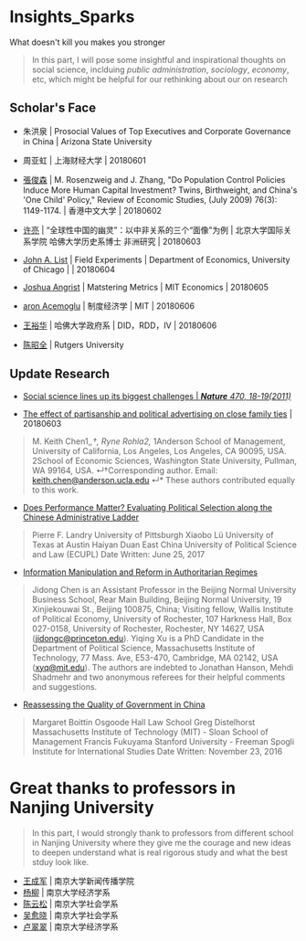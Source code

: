 # Insights_Sparks
 What doesn't kill you makes you stronger

>In this part, I will pose some insightful and inspirational thoughts on social science, inclduing *public administration*, 
*sociology*, *economy*, etc, which might be helpful for our rethinking about our on research

## Scholar's Face
* 朱洪泉 | Prosocial Values of Top Executives and Corporate Governance in China | Arizona State University

* 周亚虹 | 上海财经大学 | 20180601

* [張俊森](http://www.econ.cuhk.edu.hk/econ/en-gb/people/faculty?view=faculty&id=jszhang) | M. Rosenzweig and J. Zhang, "Do Population Control Policies Induce More Human Capital Investment? Twins, Birthweight, and China's 'One Child' Policy," Review of Economic Studies, (July 2009) 76(3): 1149-1174. | 香港中文大学 | 20180602

* [许亮](http://www.sis.pku.edu.cn/teachers/xuliang17/) | “全球性中国的幽灵”：以中非关系的三个“面像”为例 | 北京大学国际关系学院 哈佛大学历史系博士 非洲研究 | 20180603

* [John A. List](http://www.nber.org/people/john_list) | Field Experiments | Department of Economics, University of Chicago | | 20180604

* [Joshua Angrist](http://economics.mit.edu/faculty/angrist/publications) | Matstering Metrics | MIT Economics | 20180605

* [aron Acemoglu](http://economics.mit.edu/faculty/acemoglu) | 制度经济学 | MIT | 20180606

* [王裕华](https://papers.ssrn.com/sol3/cf_dev/AbsByAuth.cfm?per_id=1309828) | 哈佛大学政府系 | DID，RDD，IV | 20180606

* [陈昭全]() | Rutgers University

## Update Research
* [Social science lines up its biggest challenges | ***Nature** 470, 18-19(2011)*](https://github.com/QihaoTom/Insights_Sparks_SocialScience/blob/master/%E7%A4%BE%E4%BC%9A%E7%A7%91%E5%AD%A6%E7%9A%84%E5%8D%81%E5%A4%A7%E9%97%AE%E9%A2%98%20%7C%200419.md) 

* [The effect of partisanship and political advertising on close family ties](http://science.sciencemag.org/content/360/6392/1020/tab-article-info) | 20180603
>M. Keith Chen1,*,†, Ryne Rohla2,*
1Anderson School of Management, University of California, Los Angeles, Los Angeles, CA 90095, USA.
2School of Economic Sciences, Washington State University, Pullman, WA 99164, USA.
↵†Corresponding author. Email: keith.chen@anderson.ucla.edu
↵* These authors contributed equally to this work.

* [Does Performance Matter? Evaluating Political Selection along the Chinese Administrative Ladder](https://papers.ssrn.com/sol3/papers.cfm?abstract_id=2452482)
>Pierre F. Landry
University of Pittsburgh
Xiaobo Lü
University of Texas at Austin
Haiyan Duan
East China University of Political Science and Law (ECUPL)
Date Written: June 25, 2017

* [Information Manipulation and Reform in Authoritarian Regimes](https://www.cambridge.org/core/journals/political-science-research-and-methods/article/div-classtitleinformation-manipulation-and-reform-in-authoritarian-regimesa-hreffn1-ref-typefnadiv/4738BBB622713AA29030A5615B52062C)
>Jidong Chen is an Assistant Professor in the Beijing Normal University Business School, Rear Main Building, Beijing Normal University, 19 Xinjiekouwai St., Beijing 100875, China; Visiting fellow, Wallis Institute of Political Economy, University of Rochester, 107 Harkness Hall, Box 027-0158, University of Rochester, Rochester, NY 14627, USA (jidongc@princeton.edu). Yiqing Xu is a PhD Candidate in the Department of Political Science, Massachusetts Institute of Technology, 77 Mass. Ave, E53-470, Cambridge, MA 02142, USA (xyq@mit.edu). The authors are indebted to Jonathan Hanson, Mehdi Shadmehr and two anonymous referees for their helpful comments and suggestions.

* [Reassessing the Quality of Government in China](https://papers.ssrn.com/sol3/papers.cfm?abstract_id=2875244)
>Margaret Boittin
Osgoode Hall Law School
Greg Distelhorst
Massachusetts Institute of Technology (MIT) - Sloan School of Management
Francis Fukuyama
Stanford University - Freeman Spogli Institute for International Studies
Date Written: November 23, 2016

# Great thanks to professors in Nanjing University
>In this part, I would strongly thank to professors from different school in Nanjing University where they give me the courage and new ideas to deepen understand what is real rigorous study and what the best stduy look like.
* [王成军](https://github.com/computational-class/cc2018/blob/02876668639bac591d177624d743efa3f5174e65/introduction/01.intro2cjc.ipynb) | 南京大学新闻传播学院
* [杨柳]() | 南京大学经济学系
* [陈云松]() | 南京大学社会学系
* [吴愈晓]() | 南京大学社会学系
* [卢翠翠]() | 南京大学经济学系




